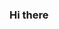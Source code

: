 ### Hi there 

<!--
**mpara0/mpara0** is a ✨ _special_ ✨ repository because its `README.md` (this file) appears on your GitHub profile.
-->




